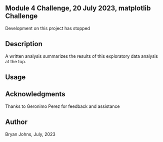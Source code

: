 ## Module 4 Challenge, 20 July 2023, matplotlib Challenge

Development on this project has stopped

## Description


A written analysis summarizes the results of this exploratory data analysis at the top.

## Usage



## Acknowledgments

Thanks to Geronimo Perez for feedback and assistance

## Author

Bryan Johns, July, 2023
